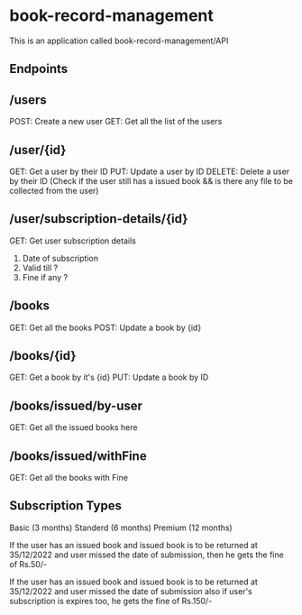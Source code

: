 # book-record-management

This is an application called book-record-management/API

## Endpoints

## /users
POST: Create a new user
GET: Get all the list of the users

## /user/{id}
GET: Get a user by their ID
PUT: Update a user by ID
DELETE: Delete a user by their ID (Check if the user still has a issued book && is there any file to be collected from the user)

## /user/subscription-details/{id}
GET: Get user subscription details
1. Date of subscription
2. Valid till ?
3. Fine if any ?

## /books
GET: Get all the books
POST: Update a book by {id}

## /books/{id}
GET: Get a book by it's {id}
PUT: Update a book by ID

## /books/issued/by-user
GET: Get all the issued books here

## /books/issued/withFine
GET: Get all the books with Fine

## Subscription Types
Basic (3 months)
Standerd (6 months)
Premium (12 months)

If the user has an issued book and issued book is to be returned at 35/12/2022
and user missed the date of submission, then he gets the fine of Rs.50/-

If the user has an issued book and issued book is to be returned at 35/12/2022
and user missed the date of submission also if user's subscription is expires too, he gets the fine of Rs.150/-



<!-- MVC Artitecture
Modal(Structure), View and Controller
Modal & Controller related to backend
View is related to the view i.e. UI
 -->